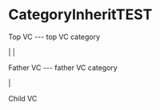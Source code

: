 # CategoryInheritTEST

Top VC     ---    top VC category


|                      |


Father VC   ---    father VC category


|                 


Child VC    
